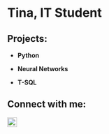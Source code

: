 <h1>Tina, IT Student

<h2>Projects:</h2>

- <b>Python</b>

- <b>Neural Networks</b>

- <b>T-SQL</b>






<h2> Connect with me:</h2>


[<img align="left" alt="JoshMadakor | LinkedIn" width="22px" src="https://cdn.jsdelivr.net/npm/simple-icons@v3/icons/linkedin.svg" />][linkedin]

[linkedin]: https://linkedin.com/in/joshmadakor

